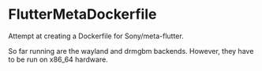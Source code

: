 # FlutterMetaDockerfile
Attempt at creating a Dockerfile for Sony/meta-flutter.

So far running are the wayland and drmgbm backends.
However, they have to be run on x86_64 hardware.
